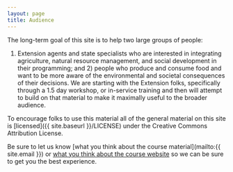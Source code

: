 ```yaml
---
layout: page
title: Audience
---
```


The long-term goal of this site is to help two large groups of people:
1) Extension agents and state specialists who are interested in integrating
agriculture, natural resource management, and social development in their
programming; and 2) people who produce and consume food and want to be more aware of the environmental and societal consequences of their decisions. We are
starting with the Extension folks, specifically through a 1.5 day workshop, or
in-service training and then will attempt to build on that material to make it
maximally useful to the broader audience.

To encourage folks to use this material all of the general material on this
site is [licensed]({{ site.baseurl }}/LICENSE) under the Creative Commons Attribution License. 

Be sure to let us know [what you think about the course material](mailto:{{ site.email }}) or [what you think about the course website](mailto:datacarpentrysemester@weecology.org) so we can be sure to get you the best experience.
